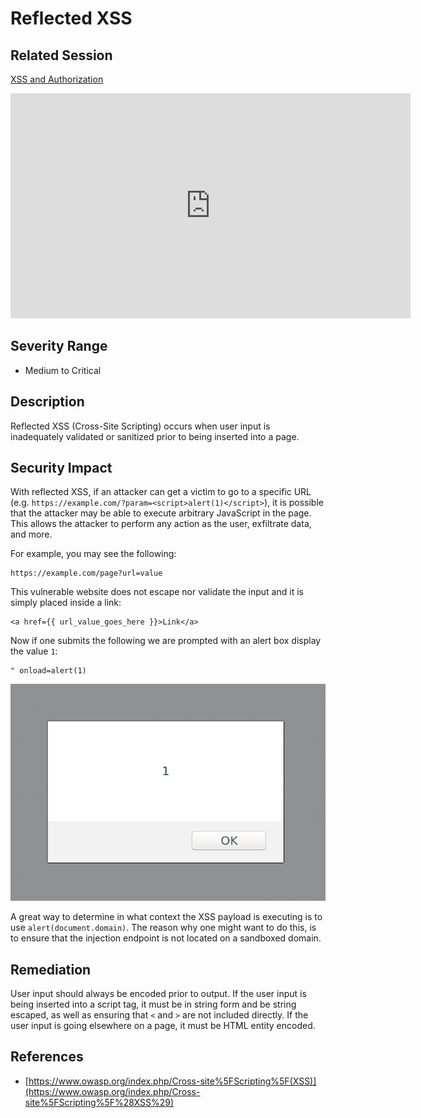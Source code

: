 Reflected XSS
=============

Related Session
---------------

[XSS and Authorization](../sessions/xss.md)

<iframe id="ytplayer" type="text/html" width="640" height="360" src="https://www.youtube-nocookie.com/embed/HGaFCcWM57U?rel=0&autoplay=0&origin=https://hacker101.com" frameborder="0"></iframe>

Severity Range
--------------

- Medium to Critical

Description
-----------

Reflected XSS (Cross-Site Scripting) occurs when user input is inadequately validated or sanitized prior to being inserted into a page.

Security Impact
---------------

With reflected XSS, if an attacker can get a victim to go to a specific URL (e.g. `https://example.com/?param=<script>alert(1)</script>`), it is possible that the attacker may be able to execute arbitrary JavaScript in the page.  This allows the attacker to perform any action as the user, exfiltrate data, and more.

For example, you may see the following:

```
https://example.com/page?url=value
```

This vulnerable website does not escape nor validate the input and it is simply placed inside a link:

```
<a href={{ url_value_goes_here }}>Link</a>
```

Now if one submits the following we are prompted with an alert box display the value `1`:

```
" onload=alert(1)
```

![alert1](../assets/images/alert1.png)

A great way to determine in what context the XSS payload is executing is to use `alert(document.domain)`. The reason why one might want to do this, is to ensure that the injection endpoint is not located on a sandboxed domain.

Remediation
-----------

User input should always be encoded prior to output.  If the user input is being inserted into a script tag, it must be in string form and be string escaped, as well as ensuring that `<` and `>` are not included directly.  If the user input is going elsewhere on a page, it must be HTML entity encoded.

References
----------

- [https://www.owasp.org/index.php/Cross-site%5FScripting%5F(XSS)](https://www.owasp.org/index.php/Cross-site%5FScripting%5F%28XSS%29)

